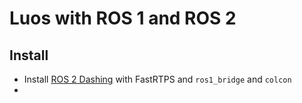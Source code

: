 # Luos with ROS 1 and ROS 2
## Install

* Install [ROS 2 Dashing](https://index.ros.org/doc/ros2/Installation/Dashing/Linux-Install-Debians/) with FastRTPS and `ros1_bridge` and `colcon`
*  
